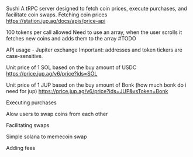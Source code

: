 Sushi
A tRPC server designed to fetch coin prices, execute purchases, and facilitate coin swaps.
Fetching coin prices
https://station.jup.ag/docs/apis/price-api

100 tokens per call allowed Need to use an array, when the user scrolls it fetches new coins and adds them to the array #TODO

API usage - Jupiter exchange
Important: addresses and token tickers are case-sensitive.

Unit price of 1 SOL based on the buy amount of USDC
https://price.jup.ag/v6/price?ids=SOL


Unit price of 1 JUP based on the buy amount of Bonk (how much bonk do i need for jup)
https://price.jup.ag/v6/price?ids=JUP&vsToken=Bonk

Executing purchases

Alow users to swap coins from each other

Facilitating swaps

Simple solana to memecoin swap

Adding fees
